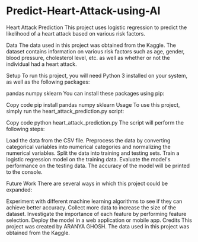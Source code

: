 # Predict-Heart-Attack-using-AI

Heart Attack Prediction
This project uses logistic regression to predict the likelihood of a heart attack based on various risk factors.

Data
The data used in this project was obtained from the Kaggle. The dataset contains information on various risk factors such as age, gender, blood pressure, cholesterol level, etc. as well as whether or not the individual had a heart attack.

Setup
To run this project, you will need Python 3 installed on your system, as well as the following packages:

pandas
numpy
sklearn
You can install these packages using pip:

Copy code
pip install pandas numpy sklearn
Usage
To use this project, simply run the heart_attack_prediction.py script:

Copy code
python heart_attack_prediction.py
The script will perform the following steps:

Load the data from the CSV file.
Preprocess the data by converting categorical variables into numerical categories and normalizing the numerical variables.
Split the data into training and testing sets.
Train a logistic regression model on the training data.
Evaluate the model's performance on the testing data.
The accuracy of the model will be printed to the console.

Future Work
There are several ways in which this project could be expanded:

Experiment with different machine learning algorithms to see if they can achieve better accuracy.
Collect more data to increase the size of the dataset.
Investigate the importance of each feature by performing feature selection.
Deploy the model in a web application or mobile app.
Credits
This project was created by ARANYA GHOSH. The data used in this project was obtained from the Kaggle.
